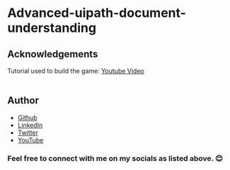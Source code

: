 # Advanced-uipath-document-understanding





## Acknowledgements<br>
Tutorial used to build the game: [Youtube Video](https://youtube.com/playlist?list=PLKGu_xEgzk3unP-I_IiotFhHyRg_zXy5X&si=4B3pi21AcaeDthDf)<br><br>

## Author
- [Github](https://github.com/Klaus-in-Tech)
- [LinkedIn](https://www.linkedin.com/in/kakoozaallanklaus/)
- [Twitter](https://twitter.com/Klaus_in_Tech)
- [YouTube](https://www.youtube.com/channel/UCbChxT4XT0MUhySZvTBZ0Mg)


### Feel free to connect with me on my socials as listed above. 😊

